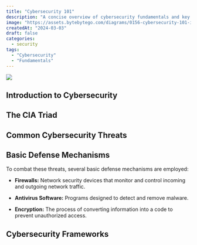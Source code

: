 ```yaml
---
title: "Cybersecurity 101"
description: "A concise overview of cybersecurity fundamentals and key concepts."
image: "https://assets.bytebytego.com/diagrams/0156-cybersecurity-101-in-one-picture.png"
createdAt: "2024-03-03"
draft: false
categories:
  - security
tags:
  - "Cybersecurity"
  - "Fundamentals"
---
```


![](https://assets.bytebytego.com/diagrams/0156-cybersecurity-101-in-one-picture.png)

## Introduction to Cybersecurity

## The CIA Triad

## Common Cybersecurity Threats

## Basic Defense Mechanisms

To combat these threats, several basic defense mechanisms are employed:

*   **Firewalls:** Network security devices that monitor and control incoming and outgoing network traffic.

*   **Antivirus Software:** Programs designed to detect and remove malware.

*   **Encryption:** The process of converting information into a code to prevent unauthorized access.

## Cybersecurity Frameworks
